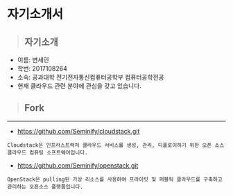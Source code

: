 # 자기소개서
>## 자기소개
* 이름: 변세민
* 학번: 2017108264
* 소속: 공과대학 전기전자통신컴퓨터공학부 컴퓨터공학전공
* 현재 클라우드 관련 분야에 관심을 갖고 있습니다.

>## Fork
---
* https://github.com/Seminify/cloudstack.git
```
Cloudstack은 인프라스트럭처 클라우드 서비스를 생성, 관리, 디플로이하기 위한 오픈 소스 클라우드 컴퓨팅 소프트웨어입니다.
```
* https://github.com/Seminify/openstack.git
```
OpenStack은 pulling된 가상 리소스를 사용하여 프라이빗 및 퍼블릭 클라우드를 구축하고 관리하는 오픈소스 플랫폼입니다.
```